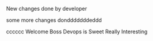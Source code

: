 New changes done by developer

some more changes dondddddddeddd


cccccc
Welcome Boss
Devops is Sweet
Really Interesting
